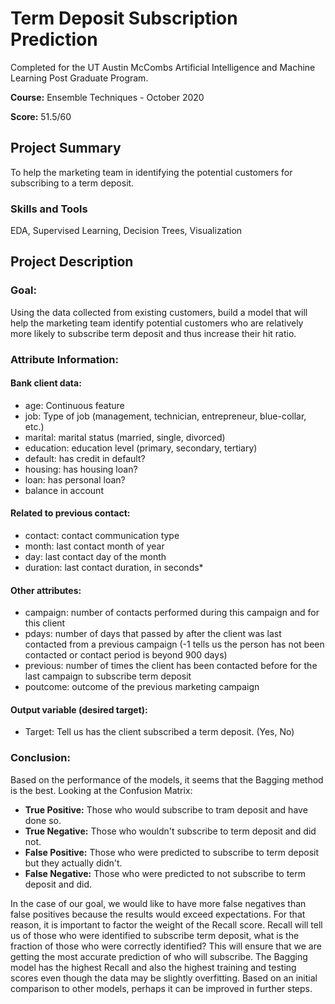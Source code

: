 # Term Deposit Subscription Prediction

Completed for the UT Austin McCombs Artificial Intelligence and Machine Learning Post Graduate Program. 

**Course:** Ensemble Techniques - October 2020

**Score:** 51.5/60

## Project Summary
To help the marketing team in identifying the potential customers for subscribing to a term deposit.

### Skills and Tools
EDA, Supervised Learning, Decision Trees, Visualization

## Project Description

### Goal:

Using the data collected from existing customers, build a model that will help the marketing
team identify potential customers who are relatively more likely to subscribe term deposit
and thus increase their hit ratio.
 
### Attribute Information:

#### Bank client data:
- age: Continuous feature
- job: Type of job (management, technician, entrepreneur, blue-collar, etc.)
-  marital: marital status (married, single, divorced)
- education: education level (primary, secondary, tertiary)
- default: has credit in default?
- housing: has housing loan?
- loan: has personal loan?
- balance in account
#### Related to previous contact:
- contact: contact communication type
- month: last contact month of year
- day: last contact day of the month
- duration: last contact duration, in seconds*
#### Other attributes:
- campaign: number of contacts performed during this campaign and for this
            client
- pdays: number of days that passed by after the client was last contacted from a
            previous campaign (-1 tells us the person has not been contacted or contact
            period is beyond 900 days)
- previous: number of times the client has been contacted before for the last
            campaign to subscribe term deposit
- poutcome: outcome of the previous marketing campaign
#### Output variable (desired target):
- Target: Tell us has the client subscribed a term deposit. (Yes, No)

### Conclusion:
Based on the performance of the models, it seems that the Bagging method is the best. Looking at the Confusion Matrix:

- **True Positive:** Those who would subscribe to tram deposit and have done so. 
- **True Negative:** Those who wouldn't subscribe to term deposit and did not.
- **False Positive:** Those who were predicted to subscribe to term deposit but they actually didn't.
- **False Negative:** Those who were predicted to not subscribe to term deposit and did.

In the case of our goal, we would like to have more false negatives than false positives because the results would exceed expectations. For that reason, it is important to factor the weight of the Recall score. Recall will tell us of those who were identified to subscribe term deposit, what is the fraction of those who were correctly identified? This will ensure that we are getting the most accurate prediction of who will subscribe. The Bagging model has the highest Recall and also the highest training and testing scores even though the data may be slightly overfitting. Based on an initial comparison to other models, perhaps it can be improved in further steps. 
